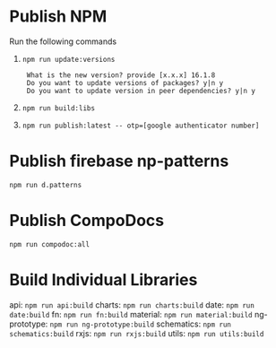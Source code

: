 # Publish NPM


Run the following commands

1. `npm run update:versions`

    ```
     What is the new version? provide [x.x.x] 16.1.8
     Do you want to update versions of packages? y|n y
     Do you want to update version in peer dependencies? y|n y
    ```
2. `npm run build:libs`
3. `npm run publish:latest -- otp=[google authenticator number]`

# Publish firebase np-patterns
`npm run d.patterns`

# Publish CompoDocs
`npm run compodoc:all`

# Build Individual Libraries

api: `npm run api:build`
charts: `npm run charts:build`
date: `npm run date:build`
fn: `npm run fn:build`
material: `npm run material:build`
ng-prototype: `npm run ng-prototype:build`
schematics: `npm run schematics:build`
rxjs: `npm run rxjs:build`
utils: `npm run utils:build`

